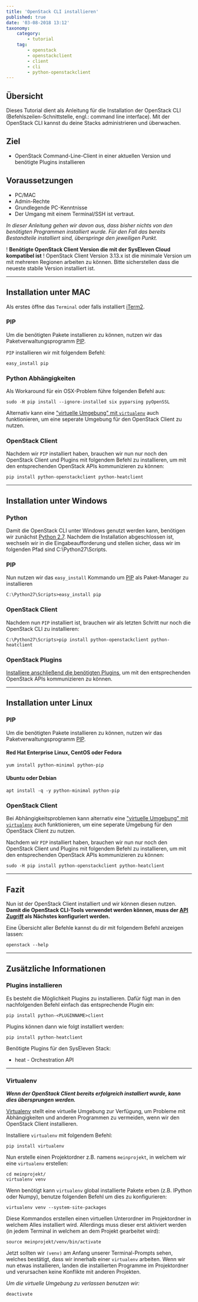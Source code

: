 ```yaml
---
title: 'OpenStack CLI installieren'
published: true
date: '03-08-2018 13:12'
taxonomy:
    category:
        - tutorial
    tag:
        - openstack
        - openstackclient
        - client
        - cli
        - python-openstackclient
---
```


## Übersicht

Dieses Tutorial dient als Anleitung für die Installation der OpenStack CLI (Befehlszeilen-Schnittstelle, engl.: command line interface). Mit der OpenStack CLI kannst du deine Stacks administrieren und überwachen.

## Ziel

* OpenStack Command-Line-Client in einer aktuellen Version und benötigte Plugins installieren

## Voraussetzungen

* PC/MAC
* Admin-Rechte
* Grundlegende PC-Kenntnisse
* Der Umgang mit einem Terminal/SSH ist vertraut.

*In dieser Anleitung gehen wir davon aus, dass bisher nichts von den benötigten Programmen installiert wurde.
Für den Fall das bereits Bestandteile installiert sind, überspringe den jeweiligen Punkt.*

! **Benötigte OpenStack Client Version die mit der SysEleven Cloud kompatibel ist**
! OpenStack Client Version 3.13.x ist die minimale Version um mit mehreren Regionen arbeiten zu können. Bitte sicherstellen dass die neueste stabile Version installiert ist.

---

## Installation unter MAC

Als erstes öffne das `Terminal` oder falls installiert [iTerm2](https://www.iterm2.com/).

### PIP

Um die benötigten Pakete installieren zu können, nutzen wir das Paketverwaltungsprogramm [PIP](https://de.wikipedia.org/wiki/Pip_(Python)).

`PIP` installieren wir mit folgendem Befehl:

```shell
easy_install pip
```

### Python Abhängigkeiten

Als Workaround für ein OSX-Problem führe folgenden Befehl aus:

```shell
sudo -H pip install --ignore-installed six pyparsing pyOpenSSL
```

Alternativ kann eine ["virtuelle Umgebung" mit `virtualenv`](#virtualenv) auch funktionieren, um eine seperate Umgebung für den OpenStack Client zu nutzen.

### OpenStack Client

Nachdem wir `PIP` installiert haben, brauchen wir nun nur noch den OpenStack Client und Plugins mit folgendem Befehl zu installieren, um mit den entsprechenden OpenStack APIs kommunizieren zu können:

```shell
pip install python-openstackclient python-heatclient
```

---

## Installation unter Windows

### Python

Damit die OpenStack CLI unter Windows genutzt werden kann, benötigen wir zunächst [Python 2.7](https://www.python.org/downloads/release/python-2712/).
Nachdem die Installation abgeschlossen ist, wechseln wir in die Eingabeaufforderung und stellen sicher, dass wir im folgenden Pfad sind C:\Python27\Scripts.

### PIP

Nun nutzen wir das `easy_install` Kommando um [PIP](https://de.wikipedia.org/wiki/Pip_(Python)) als Paket-Manager zu installieren

```batch
C:\Python27\Scripts>easy_install pip
```

### OpenStack Client

Nachdem nun `PIP` installiert ist, brauchen wir als letzten Schritt nur noch die OpenStack CLI zu installieren:

```batch
C:\Python27\Scripts>pip install python-openstackclient python-heatclient
```

### OpenStack Plugins

[Installiere anschließend die benötigten Plugins](#plugins-installieren), um mit den entsprechenden OpenStack APIs kommunizieren zu können.

---

## Installation unter Linux

### PIP

Um die benötigten Pakete installieren zu können, nutzen wir das Paketverwaltungsprogramm [PIP](https://de.wikipedia.org/wiki/Pip_(Python)).

#### Red Hat Enterprise Linux, CentOS oder Fedora

```shell
yum install python-minimal python-pip
```

#### Ubuntu oder Debian

```shell
apt install -q -y python-minimal python-pip
```

### OpenStack Client

Bei Abhängigkeitsproblemen kann alternativ eine ["virtuelle Umgebung" mit `virtualenv`](#virtualenv) auch funktionieren, um eine seperate Umgebung für den OpenStack Client zu nutzen.

Nachdem wir `PIP` installiert haben, brauchen wir nun nur noch den OpenStack Client und Plugins mit folgendem Befehl zu installieren, um mit den entsprechenden OpenStack APIs kommunizieren zu können:

```shell
sudo -H pip install python-openstackclient python-heatclient
```

---

## Fazit

Nun ist der OpenStack Client installiert und wir können diesen nutzen.
**Damit die OpenStack CLI-Tools verwendet werden können, muss der [API Zugriff](../04.api-access/docs.en.md) als Nächstes konfiguriert werden.**

Eine Übersicht aller Befehle kannst du dir mit folgendem Befehl anzeigen lassen:

```shell
openstack --help
```

---

## Zusätzliche Informationen

### Plugins installieren

Es besteht die Möglichkeit Plugins zu installieren. Dafür fügt man in den nachfolgenden Befehl einfach das entsprechende Plugin ein:

```shell
pip install python-<PLUGINNAME>client
```

Plugins können dann wie folgt installiert werden:

```shell
pip install python-heatclient
```

Benötigte Plugins für den SysEleven Stack:

* heat - Orchestration API

---

### Virtualenv

***Wenn der OpenStack Client bereits erfolgreich installiert wurde, kann dies übersprungen werden.***

[Virtualenv](https://virtualenv.pypa.io) stellt eine virtuelle Umgebung zur Verfügung, um Probleme mit Abhängigkeiten und anderen Programmen zu vermeiden, wenn wir den OpenStack Client installieren.

Installiere `virtualenv` mit folgendem Befehl:

```shell
pip install virtualenv
```

Nun erstelle einen Projektordner z.B. namens `meinprojekt`, in welchem wir eine `virtualenv` erstellen:

```shell
cd meinprojekt/
virtualenv venv
```

Wenn benötigt kann `virtualenv` global installierte Pakete erben (z.B. IPython oder Numpy), benutze folgenden Befehl um dies zu konfigurieren:

```shell
virtualenv venv --system-site-packages
```

Diese Kommandos erstellen einen virtuellen Unterordner im Projektordner in welchem Alles installiert wird. Allerdings muss dieser erst aktiviert werden (in jedem Terminal in welchem an dem Projekt gearbeitet wird):

```shell
source meinprojekt/venv/bin/activate
```

Jetzt sollten wir `(venv)` am Anfang unserer Terminal-Prompts sehen, welches bestätigt, dass wir innerhalb einer `virtualenv` arbeiten.
Wenn wir nun etwas installieren, landen die installierten Programme im Projektordner und verursachen keine Konflikte mit anderen Projekten.

*Um die virtuelle Umgebung zu verlassen benutzen wir:*

```shell
deactivate
```

